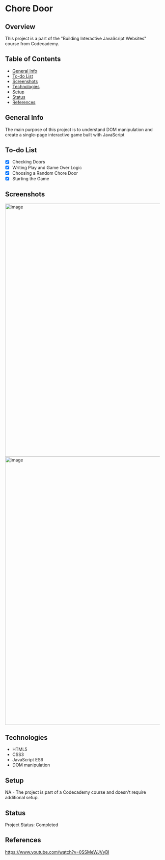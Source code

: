# Chore Door

## Overview

This project is a part of the "Building Interactive JavaScript Websites" course from Codecademy.

## Table of Contents

- [General Info](#general-info)
- [To-do List](#to-do-list)
- [Screenshots](#screenshots)
- [Technologies](#technologies)
- [Setup](#setup)
- [Status](#status)
- [References](#references)

## General Info

 The main purpose of this project is to understand DOM manipulation and create a single-page interactive game built with JavaScript

## To-do List

- [x] Checking Doors
- [x] Writing Play and Game Over Logic
- [x] Choosing a Random Chore Door
- [x] Starting the Game

## Screenshots

<img width="825" alt="image" src="https://github.com/anilk-anusha/choreDoor/assets/130001836/850dae6b-52da-4ca2-8481-44436dc50e85">
<img width="874" alt="image" src="https://github.com/anilk-anusha/choreDoor/assets/130001836/4f2535e4-06f0-4664-bdff-6d1bf8ee34ea">


## Technologies

- HTML5
- CSS3
- JavaScript ES6
- DOM manipulation


## Setup

NA - The project is part of a Codecademy course and doesn't require additional setup.

## Status

Project Status: Completed

## References
https://www.youtube.com/watch?v=0SSMeWJVyBI
